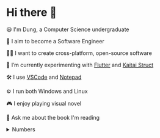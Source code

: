 # Hi there 👋

😃 I'm Dung, a Computer Science undergraduate

💼 I aim to become a Software Engineer

👨‍💻 I want to create cross-platform, open-source software

🥼 I’m currently experimenting with [Flutter](https://flutter.dev/) and [Kaitai Struct](http://kaitai.io/)

🛠 I use [VSCode](https://code.visualstudio.com/) and [Notepad](https://devblogs.microsoft.com/oldnewthing/20180521-00/?p=98795)

⚙ I run both Windows and Linux

🎮 I enjoy playing visual novel

💬 Ask me about the book I'm reading

<details>
  <summary>Numbers</summary>
  <img src="https://github-readme-stats.vercel.app/api/top-langs/?username=dungwinux&theme=algolia">
</details>

